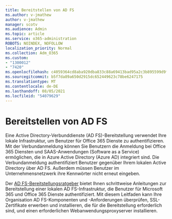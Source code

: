 ```yaml
---
title: Bereitstellen von AD FS
ms.author: v-jmathew
author: v-jmathew
manager: scotv
ms.audience: Admin
ms.topic: article
ms.service: o365-administration
ROBOTS: NOINDEX, NOFOLLOW
localization_priority: Normal
ms.collection: Adm_O365
ms.custom:
- "1300012"
- "7420"
ms.openlocfilehash: c4059364cd8aba920dba833c88a69413bad95a2c3b895599d9f6895b50ff73d5
ms.sourcegitcommit: b5f7da89a650d2915dc652449623c78be6247175
ms.translationtype: MT
ms.contentlocale: de-DE
ms.lasthandoff: 08/05/2021
ms.locfileid: "54079629"
---
```

# <a name="deploy-ad-fs"></a>Bereitstellen von AD FS

Eine Active Directory-Verbunddienste (AD FS)-Bereitstellung verwendet Ihre lokale Infrastruktur, um Benutzer für Office 365 Dienste zu authentifizieren. Mit der Verbundanmeldung können Sie Benutzern die Anmeldung bei Office 365 Diensten und SAAS-Anwendungen (Software as a Service) ermöglichen, die in Azure Active Directory (Azure AD) integriert sind. Die Verbundanmeldung authentifiziert Benutzer gegenüber Ihrem lokalen Active Directory über AD FS. Außerdem müssen Benutzer im Unternehmensnetzwerk ihre Kennwörter nicht erneut eingeben.

Der [AD FS-Bereitstellungsratgeber](https://go.microsoft.com/fwlink/?linkid=2071178) bietet Ihnen schrittweise Anleitungen zur Bereitstellung einer lokalen AD FS-Infrastruktur, die Benutzer für Microsoft 365 und Office 365 Dienste authentifiziert. Mit diesem Leitfaden kann Ihre Organisation AD FS-Komponenten und -Anforderungen überprüfen, SSL-Zertifikate erwerben und installieren, die für die Bereitstellung erforderlich sind, und einen erforderlichen Webanwendungsproxyserver installieren.
